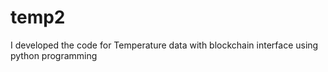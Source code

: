 # temp2
I developed the code for Temperature data with blockchain interface using python programming
